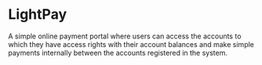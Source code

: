 # LightPay

A simple online payment portal where users can access the accounts to which they have access rights with their account balances and make simple payments internally between the accounts registered in the system.